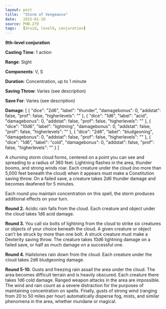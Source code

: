 ```yaml
---
layout: post
title:  "Storm of Vengeance"
date:   2015-01-10
source: PHB.279
tags:   [druid, level9, conjuration]
---
```


**9th-level conjuration**

**Casting Time**: 1 action

**Range**: Sight

**Components**: V, S

**Duration**: Concentration, up to 1 minute

**Saving Throw**: Varies (see description)

**Save For**: Varies (see description)

**Damage**: [ { "dice": "2d6", "label": "thunder", "damagebonus": 0, "addstat": false, "prof": false, "higherlevels": "" }, { "dice": "1d6", "label": "acid", "damagebonus": 0, "addstat": false, "prof": false, "higherlevels": "" }, { "dice": "10d6", "label": "lightning", "damagebonus": 0, "addstat": false, "prof": false, "higherlevels": "" }, { "dice": "2d6", "label": "bludgeoning", "damagebonus": 0, "addstat": false, "prof": false, "higherlevels": "" }, { "dice": "1d6", "label": "cold", "damagebonus": 0, "addstat": false, "prof": false, "higherlevels": "" } ]

A churning storm cloud forms, centered on a point you can see and spreading to a radius of 360 feet. Lightning flashes in the area, thunder booms, and strong winds roar. Each creature under the cloud (no more than 5,000 feet beneath the cloud) when it appears must make a Constitution saving throw. On a failed save, a creature takes 2d6 thunder damage and becomes deafened for 5 minutes.

Each round you maintain concentration on this spell, the storm produces additional effects on your turn.

**Round 2.** Acidic rain falls from the cloud. Each creature and object under the cloud takes 1d6 acid damage.

**Round 3.** You call six bolts of lightning from the cloud to strike six creatures or objects of your choice beneath the cloud. A given creature or object can't be struck by more than one bolt. A struck creature must make a Dexterity saving throw. The creature takes 10d6 lightning damage on a failed save, or half as much damage on a successful one.

**Round 4.** Hailstones rain down from the cloud. Each creature under the cloud takes 2d6 bludgeoning damage.

**Round 5-10.** Gusts and freezing rain assail the area under the cloud. The area becomes difficult terrain and is heavily obscured. Each creature there takes 1d6 cold damage. Ranged weapon attacks in the area are impossible. The wind and rain count as a severe distraction for the purposes of maintaining concentration on spells. Finally, gusts of strong wind (ranging from 20 to 50 miles per hour) automatically disperse fog, mists, and similar phenomena in the area, whether mundane or magical.
